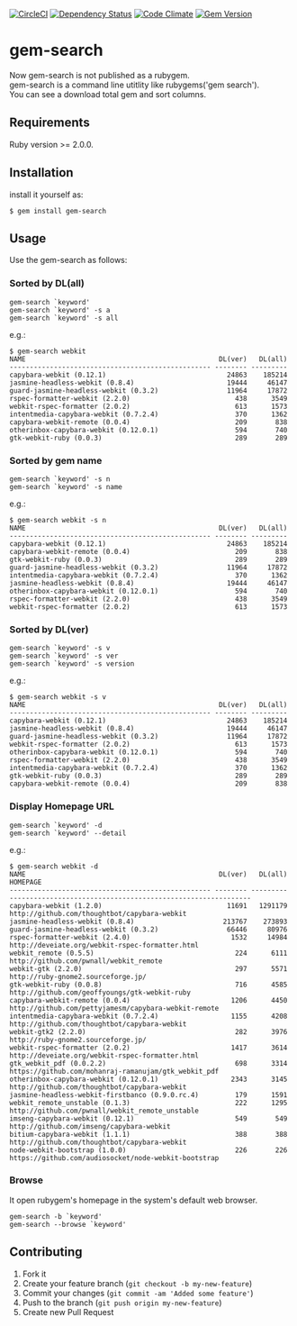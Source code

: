 [![CircleCI](https://img.shields.io/circleci/project/rochefort/gem-search.svg?style=flat)](https://circleci.com/gh/rochefort/gem-search)
[![Dependency Status](http://img.shields.io/gemnasium/rochefort/gem-search.svg?style=flat)](https://gemnasium.com/rochefort/gem-search)
[![Code Climate](http://img.shields.io/codeclimate/github/rochefort/gem-search.svg?style=flat)](https://codeclimate.com/github/rochefort/gem-search)
[![Gem Version](http://img.shields.io/gem/v/gem-search.svg?style=flat)](http://badge.fury.io/rb/gem-search)

# gem-search

Now gem-search is not published as a rubygem.  
gem-search is a command line utitlity like rubygems('gem search').  
You can see a download total gem and sort columns.

## Requirements

Ruby version >= 2.0.0.

## Installation

install it yourself as:

    $ gem install gem-search

## Usage

Use the gem-search as follows:


### Sorted by DL(all)

	gem-search `keyword'
	gem-search `keyword' -s a
	gem-search `keyword' -s all

e.g.:

```
$ gem-search webkit
NAME                                                DL(ver)   DL(all)
-------------------------------------------------- -------- ---------
capybara-webkit (0.12.1)                              24863    185214
jasmine-headless-webkit (0.8.4)                       19444     46147
guard-jasmine-headless-webkit (0.3.2)                 11964     17872
rspec-formatter-webkit (2.2.0)                          438      3549
webkit-rspec-formatter (2.0.2)                          613      1573
intentmedia-capybara-webkit (0.7.2.4)                   370      1362
capybara-webkit-remote (0.0.4)                          209       838
otherinbox-capybara-webkit (0.12.0.1)                   594       740
gtk-webkit-ruby (0.0.3)                                 289       289
```

### Sorted by gem name

	gem-search `keyword' -s n
	gem-search `keyword' -s name

e.g.:

```
$ gem-search webkit -s n
NAME                                                DL(ver)   DL(all)
-------------------------------------------------- -------- ---------
capybara-webkit (0.12.1)                              24863    185214
capybara-webkit-remote (0.0.4)                          209       838
gtk-webkit-ruby (0.0.3)                                 289       289
guard-jasmine-headless-webkit (0.3.2)                 11964     17872
intentmedia-capybara-webkit (0.7.2.4)                   370      1362
jasmine-headless-webkit (0.8.4)                       19444     46147
otherinbox-capybara-webkit (0.12.0.1)                   594       740
rspec-formatter-webkit (2.2.0)                          438      3549
webkit-rspec-formatter (2.0.2)                          613      1573
```

### Sorted by DL(ver)

	gem-search `keyword' -s v
	gem-search `keyword' -s ver
	gem-search `keyword' -s version

e.g.:

```
$ gem-search webkit -s v
NAME                                                DL(ver)   DL(all)
-------------------------------------------------- -------- ---------
capybara-webkit (0.12.1)                              24863    185214
jasmine-headless-webkit (0.8.4)                       19444     46147
guard-jasmine-headless-webkit (0.3.2)                 11964     17872
webkit-rspec-formatter (2.0.2)                          613      1573
otherinbox-capybara-webkit (0.12.0.1)                   594       740
rspec-formatter-webkit (2.2.0)                          438      3549
intentmedia-capybara-webkit (0.7.2.4)                   370      1362
gtk-webkit-ruby (0.0.3)                                 289       289
capybara-webkit-remote (0.0.4)                          209       838
```

### Display Homepage URL
	gem-search `keyword' -d
	gem-search `keyword' --detail

e.g.:
```
$ gem-search webkit -d
NAME                                                DL(ver)   DL(all) HOMEPAGE
-------------------------------------------------- -------- --------- ------------------------------------------------------------
capybara-webkit (1.2.0)                               11691   1291179 http://github.com/thoughtbot/capybara-webkit
jasmine-headless-webkit (0.8.4)                      213767    273893
guard-jasmine-headless-webkit (0.3.2)                 66446     80976
rspec-formatter-webkit (2.4.0)                         1532     14984 http://deveiate.org/webkit-rspec-formatter.html
webkit_remote (0.5.5)                                   224      6111 http://github.com/pwnall/webkit_remote
webkit-gtk (2.2.0)                                      297      5571 http://ruby-gnome2.sourceforge.jp/
gtk-webkit-ruby (0.0.8)                                 716      4585 http://github.com/geoffyoungs/gtk-webkit-ruby
capybara-webkit-remote (0.0.4)                         1206      4450 http://github.com/pettyjamesm/capybara-webkit-remote
intentmedia-capybara-webkit (0.7.2.4)                  1155      4208 http://github.com/thoughtbot/capybara-webkit
webkit-gtk2 (2.2.0)                                     282      3976 http://ruby-gnome2.sourceforge.jp/
webkit-rspec-formatter (2.0.2)                         1417      3614 http://deveiate.org/webkit-rspec-formatter.html
gtk_webkit_pdf (0.0.2.2)                                698      3314 https://github.com/mohanraj-ramanujam/gtk_webkit_pdf
otherinbox-capybara-webkit (0.12.0.1)                  2343      3145 http://github.com/thoughtbot/capybara-webkit
jasmine-headless-webkit-firstbanco (0.9.0.rc.4)         179      1591
webkit_remote_unstable (0.1.3)                          222      1295 http://github.com/pwnall/webkit_remote_unstable
imseng-capybara-webkit (0.12.1)                         549       549 http://github.com/imseng/capybara-webkit
bitium-capybara-webkit (1.1.1)                          388       388 http://github.com/thoughtbot/capybara-webkit
node-webkit-bootstrap (1.0.0)                           226       226 https://github.com/audiosocket/node-webkit-bootstrap
```

### Browse
It open rubygem's homepage in the system's default web browser.

    gem-search -b `keyword'
    gem-search --browse `keyword'


## Contributing

1. Fork it
2. Create your feature branch (`git checkout -b my-new-feature`)
3. Commit your changes (`git commit -am 'Added some feature'`)
4. Push to the branch (`git push origin my-new-feature`)
5. Create new Pull Request

